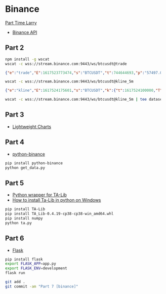 # Binance

[Part Time Larry](https://www.youtube.com/channel/UCY2ifv8iH1Dsgjrz-h3lWLQ)

- [Binance API](https://www.youtube.com/playlist?list=PLvzuUVysUFOuB1kJQ3S2G-nB7_nHhD7Ay)

## Part 2

```bash
npm install -g wscat
wscat -c wss://stream.binance.com:9443/ws/btcusdt@trade
```
```json
{"e":"trade","E":1617523773474,"s":"BTCUSDT","t":744644693,"p":"57497.07000000","q":"0.00034900","b":5441766279,"a":5441765967,"T":1617523773473,"m":false,"M":true}
```
```bash
wscat -c wss://stream.binance.com:9443/ws/btcusdt@kline_5m
```
```json
{"e":"kline","E":1617524175601,"s":"BTCUSDT","k":{"t":1617524100000,"T":1617524399999,"s":"BTCUSDT","i":"5m","f":744649686,"L":744651050,"o":"57479.99000000","c":"57520.11000000","h":"57527.97000000","l":"57446.11000000","v":"89.93967900","n":1365,"x":false,"q":"5170139.40269239","V":"40.02467100","Q":"2301420.17603603","B":"0"}}
```
```bash
wscat -c wss://stream.binance.com:9443/ws/btcusdt@kline_5m | tee dataset.txt
```
## Part 3
- [Lightweight Charts](https://github.com/tradingview/lightweight-charts)
## Part 4
- [python-binance](https://python-binance.readthedocs.io/en/latest/)
```bash
pip install python-binance
python get_data.py
```
## Part 5
- [Python wrapper for TA-Lib](https://mrjbq7.github.io/ta-lib/install.html)
- [How to install Ta-Lib in python on Windows](https://medium.com/@keng16302/how-to-install-ta-lib-in-python-on-window-9303eb003fbb)
```bash
pip install TA-Lib
pip install TA_Lib-0.4.19-cp38-cp38-win_amd64.whl
pip install numpy
python ta.py
```
## Part 6
- [Flask](https://flask.palletsprojects.com/en/1.1.x/)
```bash
pip install flask
export FLASK_APP=app.py
export FLASK_ENV=development
flask run
```

```bash
git add .
git commit -am "Part 7 [binance]"
```